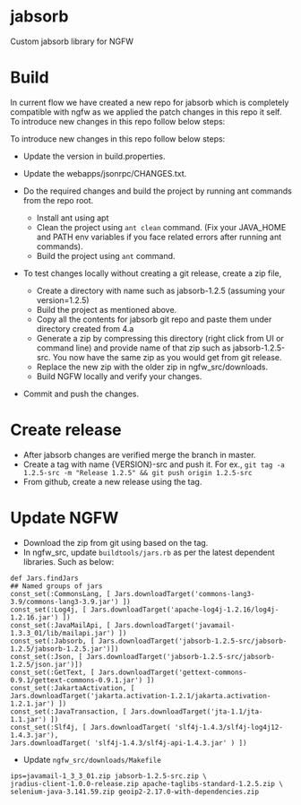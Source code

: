# jabsorb
Custom jabsorb library for NGFW
# Build
In current flow we have created a new repo for jabsorb which is completely compatible with ngfw as we applied the patch changes in this repo it self.
To introduce new changes in this repo follow below steps:

To introduce new changes in this repo follow below steps:

- Update the version in build.properties.
- Update the webapps/jsonrpc/CHANGES.txt.
- Do the required changes and build the project by running ant commands from the repo root.
  - Install ant using apt
  - Clean the project using `ant clean` command. (Fix your JAVA_HOME and PATH env variables if you face related errors after running ant commands).
  - Build the project using `ant` command.

- To test changes locally without creating a git release, create a zip file,
  - Create a directory with name such as jabsorb-1.2.5 (assuming your version=1.2.5)
  - Build the project as mentioned above.
  - Copy all the contents for jabsorb git repo and paste them under directory created from 4.a
  - Generate a zip by compressing this directory (right click from UI or command line) and provide name of that zip such as jabsorb-1.2.5-src. You now have the same zip as you would get from git release.
  - Replace the new zip with the older zip in ngfw_src/downloads.
  - Build NGFW locally and verify your changes.
- Commit and push the changes.
# Create release
- After jabsorb changes are verified merge the branch in master.
- Create a tag with name {VERSION}-src and push it. For ex., `git tag -a 1.2.5-src -m "Release 1.2.5" && git push origin 1.2.5-src`
- From github, create a new release using the tag.
# Update NGFW
- Download the zip from git using based on the tag.
- In ngfw_src, update `buildtools/jars.rb` as per the latest dependent libraries. Such as below:
```
def Jars.findJars
## Named groups of jars
const_set(:CommonsLang, [ Jars.downloadTarget('commons-lang3-3.9/commons-lang3-3.9.jar') ])
const_set(:Log4j, [ Jars.downloadTarget('apache-log4j-1.2.16/log4j-1.2.16.jar') ])
const_set(:JavaMailApi, [ Jars.downloadTarget('javamail-1.3.3_01/lib/mailapi.jar') ])
const_set(:Jabsorb, [ Jars.downloadTarget('jabsorb-1.2.5-src/jabsorb-1.2.5/jabsorb-1.2.5.jar')])
const_set(:Json, [ Jars.downloadTarget('jabsorb-1.2.5-src/jabsorb-1.2.5/json.jar')])
const_set(:GetText, [ Jars.downloadTarget('gettext-commons-0.9.1/gettext-commons-0.9.1.jar') ])
const_set(:JakartaActivation, [ Jars.downloadTarget('jakarta.activation-1.2.1/jakarta.activation-1.2.1.jar') ])
const_set(:JavaTransaction, [ Jars.downloadTarget('jta-1.1/jta-1.1.jar') ])
const_set(:Slf4j, [ Jars.downloadTarget( 'slf4j-1.4.3/slf4j-log4j12-1.4.3.jar'),
Jars.downloadTarget( 'slf4j-1.4.3/slf4j-api-1.4.3.jar' ) ])
```
- Update `ngfw_src/downloads/Makefile`
```
ips=javamail-1_3_3_01.zip jabsorb-1.2.5-src.zip \
jradius-client-1.0.0-release.zip apache-taglibs-standard-1.2.5.zip \
selenium-java-3.141.59.zip geoip2-2.17.0-with-dependencies.zip
```
